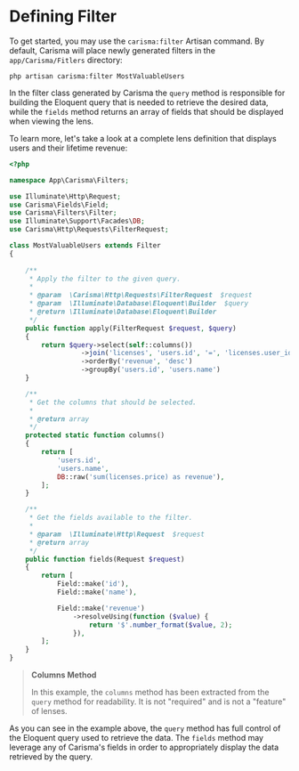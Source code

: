 # Defining Filter

To get started, you may use the `carisma:filter` Artisan command. By default, Carisma will place newly generated filters in the `app/Carisma/Fitlers` directory:

```shell
php artisan carisma:filter MostValuableUsers
```

In the filter class generated by Carisma the `query` method is responsible for building the Eloquent query that is needed to retrieve the desired data, while the `fields` method returns an array of fields that should be displayed when viewing the lens.

To learn more, let's take a look at a complete lens definition that displays users and their lifetime revenue:

```php
<?php

namespace App\Carisma\Filters;

use Illuminate\Http\Request;
use Carisma\Fields\Field;
use Carisma\Filters\Filter;
use Illuminate\Support\Facades\DB;
use Carisma\Http\Requests\FilterRequest;

class MostValuableUsers extends Filter
{
    
    /**
     * Apply the filter to the given query.
     *
     * @param  \Carisma\Http\Requests\FilterRequest  $request
     * @param  \Illuminate\Database\Eloquent\Builder  $query
     * @return \Illuminate\Database\Eloquent\Builder
     */
    public function apply(FilterRequest $request, $query)
    {
        return $query->select(self::columns())
                  ->join('licenses', 'users.id', '=', 'licenses.user_id')
                  ->orderBy('revenue', 'desc')
                  ->groupBy('users.id', 'users.name')
    }

    /**
     * Get the columns that should be selected.
     *
     * @return array
     */
    protected static function columns()
    {
        return [
            'users.id',
            'users.name',
            DB::raw('sum(licenses.price) as revenue'),
        ];
    }

    /**
     * Get the fields available to the filter.
     *
     * @param  \Illuminate\Http\Request  $request
     * @return array
     */
    public function fields(Request $request)
    {
        return [
            Field::make('id'),
            Field::make('name'),

            Field::make('revenue')
            	->resolveUsing(function ($value) {
                    return '$'.number_format($value, 2);
                }),
        ];
    }
}
```

> **Columns Method**
>
> In this example, the `columns` method has been extracted from the `query` method for readability. It is not "required" and is not a "feature" of lenses.

As you can see in the example above, the `query` method has full control of the Eloquent query used to retrieve the data. The `fields` method may leverage any of Carisma's fields in order to appropriately display the data retrieved by the query.

